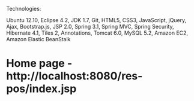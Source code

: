 Technologies:

Ubuntu 12.10, Eclipse 4.2, JDK 1.7, Git, HTML5, CSS3, JavaScript, jQuery, Ajax, Bootstrap.js, JSP 2.0, Spring 3.1, Spring MVC, Spring Security, Hibernate 4.1, Tiles 2, Annotations, Tomcat 6.0, MySQL 5.2, Amazon EC2, Amazon Elastic BeanStalk 

Home page - http://localhost:8080/res-pos/index.jsp
===========
